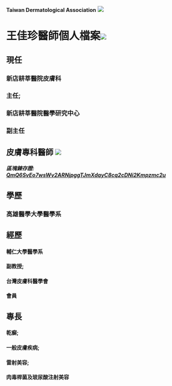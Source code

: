 **Taiwan Dermatological Association**
![](https://i.imgur.com/c4PrZud.png)
# 王佳珍醫師個人檔案![](https://i.imgur.com/LwxVHcd.png)


## 現任

### 新店耕莘醫院皮膚科 

### 主任; 

### 新店耕莘醫院醫學研究中心 

### 副主任 



## 皮膚專科醫師 ![](https://i.imgur.com/JP4b3IN.png)

##### 區塊錬存證: [QmQ6SvEo7wsWv2ARNjpggTJmXdqyC8cq2cDNi2Kmpzmc2u](https://explore.ipld.io/#/explore/QmQ6SvEo7wsWv2ARNjpggTJmXdqyC8cq2cDNi2Kmpzmc2u)


## 學歷

### 高雄醫學大學醫學系



## 經歷

#### 輔仁大學醫學系

#### 副教授;

#### 台灣皮膚科醫學會

#### 會員



## 專長

#### 乾癬;

#### 一般皮膚疾病;

#### 雷射美容;

#### 肉毒桿菌及玻尿酸注射美容




